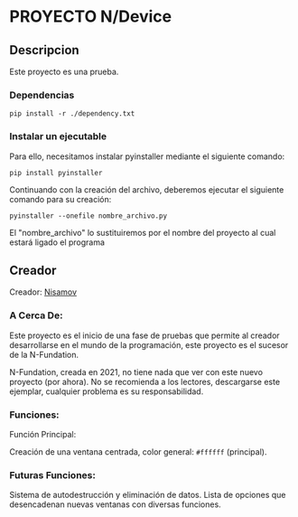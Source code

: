 # PROYECTO N/Device

## Descripcion

Este proyecto es una prueba.

### Dependencias

```
pip install -r ./dependency.txt
```

### Instalar un ejecutable

Para ello, necesitamos instalar pyinstaller mediante el siguiente comando:

```
pip install pyinstaller
```

Continuando con la creación del archivo, deberemos ejecutar el siguiente comando para su creación:

```
pyinstaller --onefile nombre_archivo.py
```

El "nombre_archivo" lo sustituiremos por el nombre del proyecto al cual estará ligado el programa

## Creador

Creador: [Nisamov](https://github.com/Nisamov)

### A Cerca De:

Este proyecto es el inicio de una fase de pruebas que permite al creador desarrollarse en el mundo de la programación, este proyecto es el sucesor de la N-Fundation.

N-Fundation, creada en 2021, no tiene nada que ver con este nuevo proyecto (por ahora).
No se recomienda a los lectores, descargarse este ejemplar, cualquier problema es su responsabilidad.

### Funciones:

Función Principal:

Creación de una ventana centrada, color general: `#ffffff` (principal).

### Futuras Funciones:

Sistema de autodestrucción y eliminación de datos.
Lista de opciones que desencadenan nuevas ventanas con diversas funciones.